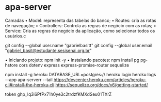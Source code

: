 # apa-server
Camadas
• Model: representa das tabelas do banco;
• Routes: cria as rotas de navegação;
• Controllers: Controla as regras de negócio
com as rotas;
• Service: Cria as regras de negócio da
aplicação, como selecionar todos os usuários.c

git config --global user.name "gabrielbasitt"
git config --global user.email "gabriel_basit@estudante.sesisenai.org.br"

• Iniciando projeto:
npm init -y
• Instalando pacotes:
npm install pg pg-hstore cors dotenv express express-promise-router sequelize

npm install -g heroku
DATABASE_URL=postgres://
heroku login
heroku logs --app apa-serverr --tail
https://devcenter.heroku.com/articles/heroku-cli#install-the-heroku-cli
https://sequelize.org/docs/v6/getting-started/

 token 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